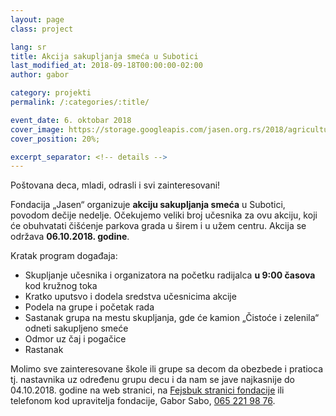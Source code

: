 ```yaml
---
layout: page
class: project

lang: sr
title: Akcija sakupljanja smeća u Subotici
last_modified_at: 2018-09-18T00:00:00-02:00
author: gabor

category: projekti
permalink: /:categories/:title/

event_date: 6. oktobar 2018
cover_image: https://storage.googleapis.com/jasen.org.rs/2018/agriculture-beautiful-view-city-park.jpg
cover_position: 20%;

excerpt_separator: <!-- details -->
---
```

Poštovana deca, mladi, odrasli i svi zainteresovani!

Fondacija „Jasen“ organizuje **akciju sakupljanja smeća** u Subotici, povodom
dečije nedelje. Očekujemo veliki broj učesnika za ovu akciju, koji će
obuhvatati čišćenje parkova grada u širem i u užem centru.  Akcija se održava
**06.10.2018. godine**.

<!-- details -->

Kratak program događaja:

- Skupljanje učesnika i organizatora na početku radijalca **u 9:00 časova** kod
  kružnog toka
- Kratko uputsvo i dodela sredstva učesnicima akcije
- Podela na grupe i početak rada
- Sastanak grupa na mestu skupljanja, gde će kamion „Čistoće i zelenila“ odneti
  sakupljeno smeće
- Odmor uz čaj i pogačice
- Rastanak

Molimo sve zainteresovane škole ili grupe sa decom da obezbede i pratioca tj.
nastavnika uz određenu grupu decu i da nam se jave najkasnije do 04.10.2018.
godine na web stranici, na [Fejsbuk stranici fondacije] ili telefonom kod
upravitelja fondacije, Gabor Sabo, [065 221 98 76].

[Fejsbuk stranici fondacije]: https://www.facebook.com/korisalapitvany
[065 221 98 76]: tel:+381652219876
